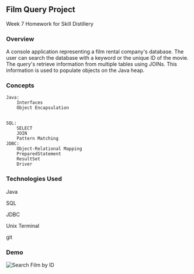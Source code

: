 ## Film Query Project

Week 7 Homework for Skill Distillery

### Overview

A console application representing a film rental company's database.  The user can search the database with a keyword or  the unique ID of the movie. The query's retrieve information from multiple tables using JOINs. This information is used to populate objects on the Java heap.


### Concepts

	Java:
		Interfaces
		Object Encapsulation
		
		
	SQL:
		SELECT
		JOIN
		Pattern Matching
	JDBC:
		Object-Relational Mapping
		PreparedStatement
		ResultSet
		Driver


### Technologies Used

Java

SQL

JDBC

Unix Terminal

git


### Demo 

![Search Film by ID](<https://user-images.githubusercontent.com/55298338/71800878-819a2c80-3016-11ea-8dea-091963e427d7.png>)
